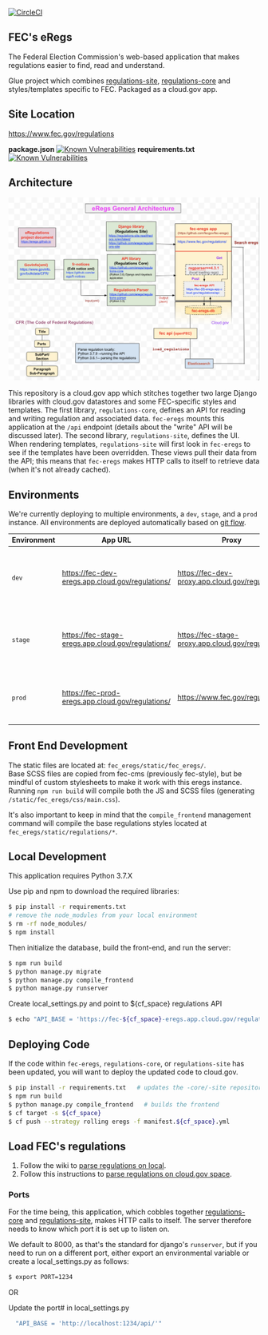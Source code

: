 [![CircleCI](https://circleci.com/gh/fecgov/fec-eregs.svg?style=svg)](https://circleci.com/gh/fecgov/fec-eregs)

## FEC's eRegs

The Federal Election Commission's web-based application that makes regulations easier to find, read and understand.

Glue project which combines [regulations-site](https://github.com/eregs/regulations-site), [regulations-core](https://github.com/eregs/regulations-core) and
styles/templates specific to FEC. Packaged as a cloud.gov app.

## Site Location
https://www.fec.gov/regulations

**package.json**
[![Known Vulnerabilities](https://snyk.io/test/github/fecgov/fec-eregs/badge.svg)](https://snyk.io/test/github/fecgov/fec-eregs?targetFile=package.json)
**requirements.txt**
[![Known Vulnerabilities](https://snyk.io/test/github/fecgov/fec-eregs/badge.svg)](https://snyk.io/test/github/fecgov/fec-eregs?targetFile=requirements.txt)

## Architecture

![General Architecture (described below)](https://github.com/fecgov/fec-eregs/blob/develop/load_regs/eregs_general_architecture.png)

This repository is a cloud.gov app which stitches together two large Django
libraries with cloud.gov datastores and some FEC-specific styles and
templates. The first library, `regulations-core`, defines an API for reading
and writing regulation and associated data. `fec-eregs` mounts this
application at the `/api` endpoint (details about the "write" API will be
discussed later). The second library, `regulations-site`, defines the UI. When
rendering templates, `regulations-site` will first look in `fec-eregs` to see
if the templates have been overridden. These views pull their data from the
API; this means that `fec-eregs` makes HTTP calls to itself to retrieve data
(when it's not already cached).

## Environments

We're currently deploying to multiple environments, a `dev`, `stage`, and a `prod`
instance. All environments are deployed automatically based on [git
flow](https://danielkummer.github.io/git-flow-cheatsheet/).


Environment | App URL                              | Proxy | Website URL | Description
----------- | ---                              | ----- | ----- | -----------
`dev`       | https://fec-dev-eregs.app.cloud.gov/regulations/ | https://fec-dev-proxy.app.cloud.gov/regulations/ | https://dev.fec.gov/regulations/ | Ad-hoc testing, deploys the latest changes from `develop`.
`stage`     | https://fec-stage-eregs.app.cloud.gov/regulations/ | https://fec-stage-proxy.app.cloud.gov/regulations/ | https://stage.fec.gov/regulations/ | Staging site, deployed from branches matching `release/*`.
`prod`      | https://fec-prod-eregs.app.cloud.gov/regulations/ | https://www.fec.gov/regulations/ | https://www.fec.gov/regulations/ | Production site, deployed from any tagged commit.


## Front End Development
The static files are located at: `fec_eregs/static/fec_eregs/`.<br>
Base SCSS files are copied from fec-cms (previously fec-style), but be mindful of custom stylesheets to make it work with this eregs instance.<br>
Running `npm run build` will compile both the JS and SCSS files (generating `/static/fec_eregs/css/main.css`).<br>

It's also important to keep in mind that the `compile_frontend` management command will compile the base regulations styles located at `fec_eregs/static/regulations/*`.

## Local Development
This application requires Python 3.7.X

Use pip and npm to download the required libraries:

```bash
$ pip install -r requirements.txt
# remove the node_modules from your local environment
$ rm -rf node_modules/
$ npm install
```

Then initialize the database, build the front-end, and run the server:

```bash
$ npm run build
$ python manage.py migrate
$ python manage.py compile_frontend
$ python manage.py runserver
```

Create local_settings.py and point to ${cf_space} regulations API
```bash
$ echo "API_BASE = 'https://fec-${cf_space}-eregs.app.cloud.gov/regulations/api'" >> local_settings.py
```

## Deploying Code

If the code within `fec-eregs`, `regulations-core`, or `regulations-site` has
been updated, you will want to deploy the updated code to cloud.gov.

```bash
$ pip install -r requirements.txt   # updates the -core/-site repositories
$ npm run build
$ python manage.py compile_frontend   # builds the frontend
$ cf target -s ${cf_space}
$ cf push --strategy rolling eregs -f manifest.${cf_space}.yml
```

## Load FEC's regulations

1. Follow the wiki to [parse regulations on local](https://github.com/fecgov/fec-eregs/wiki/Parse-regulations-on-local).
2. Follow this instructions to [parse regulations on cloud.gov space](https://github.com/fecgov/fec-eregs/tree/develop/load_regs#load-fecs-regulations-on-cloudgov-space).


### Ports

For the time being, this application, which cobbles together
[regulations-core](https://github.com/eregs/regulations-core) and
[regulations-site](https://github.com/eregs/regulations-site), makes HTTP calls
to itself. The server therefore needs to know which port it is set up to
listen on.

We default to 8000, as that's the standard for django's `runserver`, but if
you need to run on a different port, either export an environmental variable
or create a local_settings.py as follows:

```bash
$ export PORT=1234
```

OR

 Update the port# in local_settings.py
```bash
  "API_BASE = 'http://localhost:1234/api/'" 
```

